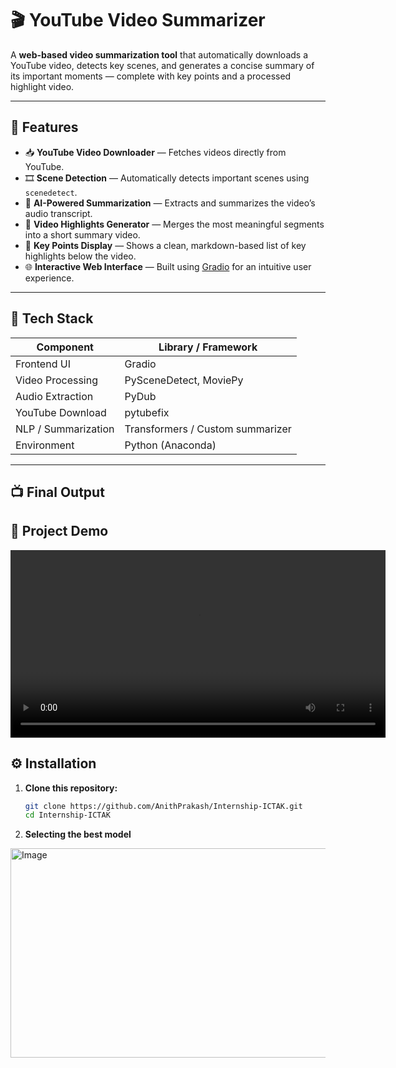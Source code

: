 # 🎬 YouTube Video Summarizer

A **web-based video summarization tool** that automatically downloads a YouTube video, detects key scenes, and generates a concise summary of its important moments — complete with key points and a processed highlight video.

---

## 🚀 Features

- 📥 **YouTube Video Downloader** — Fetches videos directly from YouTube.  
- 🎞️ **Scene Detection** — Automatically detects important scenes using `scenedetect`.  
- 🧠 **AI-Powered Summarization** — Extracts and summarizes the video’s audio transcript.  
- 🎥 **Video Highlights Generator** — Merges the most meaningful segments into a short summary video.  
- 📝 **Key Points Display** — Shows a clean, markdown-based list of key highlights below the video.  
- 🌐 **Interactive Web Interface** — Built using [Gradio](https://www.gradio.app/) for an intuitive user experience.  

---

## 🧩 Tech Stack

| Component | Library / Framework |
|------------|--------------------|
| Frontend UI | Gradio |
| Video Processing | PySceneDetect, MoviePy |
| Audio Extraction | PyDub |
| YouTube Download | pytubefix |
| NLP / Summarization | Transformers / Custom summarizer |
| Environment | Python (Anaconda) |

---

## 📺 Final Output

## 🎥 Project Demo

<video src="https://github.com/AnithPrakash/Internship-ICTAK/blob/main/video/demo.mp4" controls width="600"></video>



## ⚙️ Installation

1. **Clone this repository:**
   ```bash
   git clone https://github.com/AnithPrakash/Internship-ICTAK.git
   cd Internship-ICTAK

2. **Selecting the best model**
<img width="877" height="335" alt="Image" src="https://github.com/user-attachments/assets/7211c2c8-5bd7-445f-a3fa-c6019e4dcaa3" />
